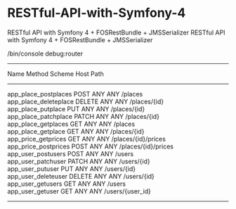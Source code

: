 # RESTful-API-with-Symfony-4
RESTful API with Symfony 4 + FOSRestBundle + JMSSerializer
RESTful API with Symfony 4 + FOSRestBundle + JMSSerializer


  /bin/console debug:router
 ----------------------- -------- -------- ------ -------------------------- 
  Name                    Method   Scheme   Host   Path                      
 ----------------------- -------- -------- ------ -------------------------- 
  app_place_postplaces    POST     ANY      ANY    /places                   
  app_place_deleteplace   DELETE   ANY      ANY    /places/{id}              
  app_place_putplace      PUT      ANY      ANY    /places/{id}              
  app_place_patchplace    PATCH    ANY      ANY    /places/{id}              
  app_place_getplaces     GET      ANY      ANY    /places                   
  app_place_getplace      GET      ANY      ANY    /places/{id}              
  app_price_getprices     GET      ANY      ANY    /places/{id}/prices       
  app_price_postprices    POST     ANY      ANY    /places/{id}/prices       
  app_user_postusers      POST     ANY      ANY    /users                    
  app_user_patchuser      PATCH    ANY      ANY    /users/{id}               
  app_user_putuser        PUT      ANY      ANY    /users/{id}               
  app_user_deleteuser     DELETE   ANY      ANY    /users/{id}               
  app_user_getusers       GET      ANY      ANY    /users                    
  app_user_getuser        GET      ANY      ANY    /users/{user_id}          
 ----------------------- -------- -------- ------ -------------------------- 


